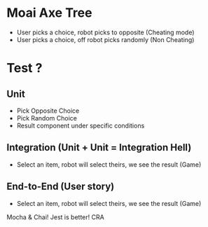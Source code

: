 # Moai Axe Tree

- User picks a choice, robot picks to opposite (Cheating mode)
- User picks a choice, off robot picks randomly (Non Cheating)

# Test ?

## Unit

- Pick Opposite Choice
- Pick Random Choice
- Result component under specific conditions

## Integration (Unit + Unit = Integration Hell)

- Select an item, robot will select theirs, we see the result (Game)

## End-to-End (User story)

- Select an item, robot will select theirs, we see the result (Game)

Mocha & Chai!
Jest is better! CRA
